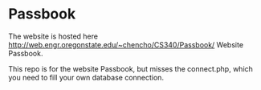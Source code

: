 # Passbook

The website is hosted here http://web.engr.oregonstate.edu/~chencho/CS340/Passbook/
Website Passbook.

This repo is for the website Passbook, but misses the connect.php, which you need to fill your own database connection.
